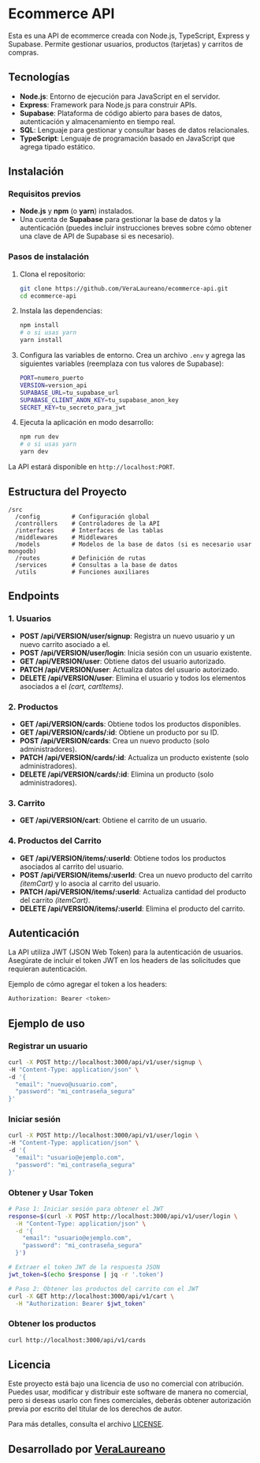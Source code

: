 # Ecommerce API

Esta es una API de ecommerce creada con Node.js, TypeScript, Express y Supabase. Permite gestionar usuarios, productos (tarjetas) y carritos de compras. 

## Tecnologías

- **Node.js**: Entorno de ejecución para JavaScript en el servidor.
- **Express**: Framework para Node.js para construir APIs.
- **Supabase**: Plataforma de código abierto para bases de datos, autenticación y almacenamiento en tiempo real.
- **SQL**: Lenguaje para gestionar y consultar bases de datos relacionales.
- **TypeScript**: Lenguaje de programación basado en JavaScript que agrega tipado estático.

## Instalación

### Requisitos previos

- **Node.js** y **npm** (o **yarn**) instalados.
- Una cuenta de **Supabase** para gestionar la base de datos y la autenticación (puedes incluir instrucciones breves sobre cómo obtener una clave de API de Supabase si es necesario).

### Pasos de instalación

1. Clona el repositorio:

    ```bash
    git clone https://github.com/VeraLaureano/ecommerce-api.git
    cd ecommerce-api
    ```

2. Instala las dependencias:

    ```bash
    npm install
    # o si usas yarn
    yarn install
    ```

3. Configura las variables de entorno. Crea un archivo `.env` y agrega las siguientes variables (reemplaza con tus valores de Supabase):

    ```bash
    PORT=numero_puerto
    VERSION=version_api
    SUPABASE_URL=tu_supabase_url
    SUPABASE_CLIENT_ANON_KEY=tu_supabase_anon_key
    SECRET_KEY=tu_secreto_para_jwt
    ```

4. Ejecuta la aplicación en modo desarrollo:

    ```bash
    npm run dev
    # o si usas yarn
    yarn dev
    ```

La API estará disponible en `http://localhost:PORT`.


## Estructura del Proyecto


```
/src
  /config         # Configuración global 
  /controllers    # Controladores de la API
  /interfaces     # Interfaces de las tablas
  /middlewares    # Middlewares 
  /models         # Modelos de la base de datos (si es necesario usar mongodb)
  /routes         # Definición de rutas
  /services       # Consultas a la base de datos
  /utils          # Funciones auxiliares
```

## Endpoints

### 1. Usuarios

- **POST /api/VERSION/user/signup**: Registra un nuevo usuario y un nuevo carrito asociado a el.
- **POST /api/VERSION/user/login**: Inicia sesión con un usuario existente.
- **GET /api/VERSION/user**: Obtiene datos del usuario autorizado.
- **PATCH /api/VERSION/user**: Actualiza datos del usuario autorizado.
- **DELETE /api/VERSION/user**: Elimina el usuario y todos los elementos asociados a el *(cart, cartItems)*.

### 2. Productos

- **GET /api/VERSION/cards**: Obtiene todos los productos disponibles.
- **GET /api/VERSION/cards/:id**: Obtiene un producto por su ID.
- **POST /api/VERSION/cards**: Crea un nuevo producto (solo administradores).
- **PATCH /api/VERSION/cards/:id**: Actualiza un producto existente (solo administradores).
- **DELETE /api/VERSION/cards/:id**: Elimina un producto (solo administradores).

### 3. Carrito

- **GET /api/VERSION/cart**: Obtiene el carrito de un usuario.

### 4. Productos del Carrito
- **GET /api/VERSION/items/:userId**: Obtiene todos los productos asociados al carrito del usuario.
- **POST /api/VERSION/items/:userId**: Crea un nuevo producto del carrito *(itemCart)* y lo asocia al carrito del usuario.
- **PATCH /api/VERSION/items/:userId**: Actualiza cantidad del producto del carrito *(itemCart)*.
- **DELETE /api/VERSION/items/:userId**: Elimina el producto del carrito.

## Autenticación

La API utiliza JWT (JSON Web Token) para la autenticación de usuarios. Asegúrate de incluir el token JWT en los headers de las solicitudes que requieran autenticación.

Ejemplo de cómo agregar el token a los headers:

```bash
Authorization: Bearer <token>
```

## Ejemplo de uso

### Registrar un usuario

```bash
curl -X POST http://localhost:3000/api/v1/user/signup \
-H "Content-Type: application/json" \
-d '{
  "email": "nuevo@usuario.com",
  "password": "mi_contraseña_segura"
}'
```

### Iniciar sesión

```bash
curl -X POST http://localhost:3000/api/v1/user/login \
-H "Content-Type: application/json" \
-d '{
  "email": "usuario@ejemplo.com",
  "password": "mi_contraseña_segura"
}'
```

### Obtener y Usar Token

```bash
# Paso 1: Iniciar sesión para obtener el JWT
response=$(curl -X POST http://localhost:3000/api/v1/user/login \
  -H "Content-Type: application/json" \
  -d '{
    "email": "usuario@ejemplo.com",
    "password": "mi_contraseña_segura"
  }')

# Extraer el token JWT de la respuesta JSON
jwt_token=$(echo $response | jq -r '.token')

# Paso 2: Obtener los productos del carrito con el JWT
curl -X GET http://localhost:3000/api/v1/cart \
  -H "Authorization: Bearer $jwt_token"

```

### Obtener los productos

```bash
curl http://localhost:3000/api/v1/cards
```

## Licencia

Este proyecto está bajo una licencia de uso no comercial con atribución. Puedes usar, modificar y distribuir este software de manera no comercial, pero si deseas usarlo con fines comerciales, deberás obtener autorización previa por escrito del titular de los derechos de autor.

Para más detalles, consulta el archivo [LICENSE](LICENSE).


## Desarrollado por **[VeraLaureano](https://github.com/VeraLaureano)** 